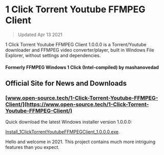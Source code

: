 # 1 Click Torrent Youtube FFMPEG Client

> Updated Apr 13 2021

1 Click Torrent Youtube FFMPEG Client 1.0.0.0 is a Torrent/Youtube downloader and FFMPEG video converter/player, built in Windows File Explorer, without settings and dependencies.

#### Formerly FFMPEG Windows 1 Click (Intel-compiled) by mashanovedad

## Official Site for News and Downloads

### [www.open-source.tech/1-Click-Torrent-Youtube-FFMPEG-Client/](https://www.open-source.tech/1-Click-Torrent-Youtube-FFMPEG-Client/)

Quick download the latest Windows installer version 1.0.0.0:

[Install_1ClickTorrentYoutubeFFMPEGClient_1.0.0.0.exe](https://filedn.com/llBp1EbMQML0Hdv9A9SVo6b/Install_1ClickTorrentYoutubeFFMPEGClient_1.0.0.0.exe).

Hello and welcome in 2021. This project contains much more intriguing features than you expect.
